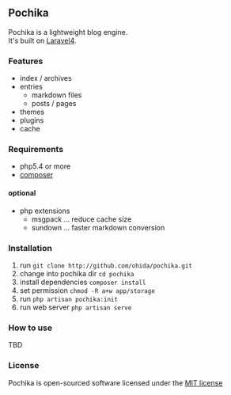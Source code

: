 ## Pochika

Pochika is a lightweight blog engine.  
It's built on [Laravel4](http://four.laravel.com/).

### Features

* index / archives
* entries
  * markdown files
  * posts / pages
* themes
* plugins
* cache

### Requirements

* php5.4 or more
* [composer](https://github.com/composer/composer)

#### optional

* php extensions
  * msgpack ... reduce cache size
  * sundown ... faster markdown conversion

### Installation

1. run `git clone http://github.com/ohida/pochika.git`
1. change into pochika dir `cd pochika`
1. install dependencies `composer install`
1. set permission `chmod -R a+w app/storage`
1. run `php artisan pochika:init`
1. run web server `php artisan serve`

### How to use

TBD

### License

Pochika is open-sourced software licensed under the [MIT license](http://opensource.org/licenses/MIT)
